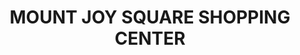---
title: "MOUNT JOY SQUARE SHOPPING CENTER"
url: /mount-joy/mount-joy-square-shopping-center/
shop: Einkaufszentrum
---